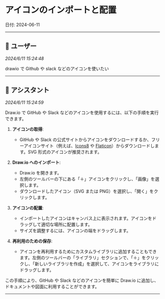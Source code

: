 # アイコンのインポートと配置

日付: 2024-06-11

---

## 👤 ユーザー
*2024/6/11 15:24:48*

drawio で Github や slack などのアイコンを使いたい

---

## 🤖 アシスタント
*2024/6/11 15:24:59*

Draw.io で GitHub や Slack などのアイコンを使用するには、以下の手順を実行できます。

1. **アイコンの取得**:
   - GitHub や Slack の公式サイトからアイコンをダウンロードするか、フリーアイコンサイト（例えば、[Icons8](https://icons8.com/) や [Flaticon](https://www.flaticon.com/)）からダウンロードします。SVG 形式のアイコンが推奨されます。

2. **Draw.io へのインポート**:
   - Draw.io を開きます。
   - 左側のツールバーの下にある「＋」アイコンをクリックし、「画像」を選択します。
   - ダウンロードしたアイコン（SVG または PNG）を選択し、「開く」をクリックします。

3. **アイコンの配置**:
   - インポートしたアイコンはキャンバス上に表示されます。アイコンをドラッグして適切な場所に配置します。
   - サイズを調整するには、アイコンの端をドラッグします。

4. **再利用のための保存**:
   - アイコンを再利用するためにカスタムライブラリに追加することもできます。左側のツールバーの「ライブラリ」セクションで、「＋」をクリックし、「新しいライブラリを作成」を選択して、アイコンをライブラリにドラッグします。

この手順により、GitHub や Slack などのアイコンを簡単に Draw.io に追加し、ドキュメントや図面に利用することができます。

---

